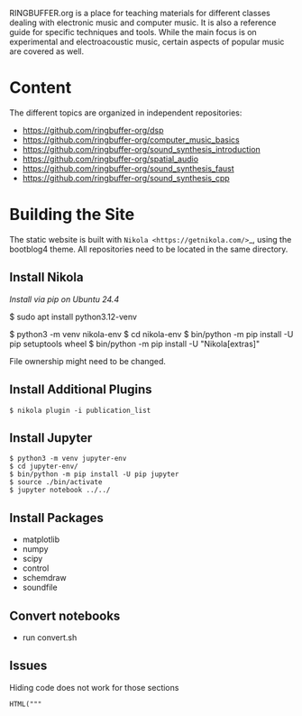 
RINGBUFFER.org is a place for teaching materials for different classes dealing with electronic music and computer music. It is also a reference guide for specific techniques and tools. While the main focus is on experimental and electroacoustic music, certain aspects of popular music are covered as well.

# Content

The different topics are organized in independent repositories:

- https://github.com/ringbuffer-org/dsp  
- https://github.com/ringbuffer-org/computer_music_basics  
- https://github.com/ringbuffer-org/sound_synthesis_introduction 
- https://github.com/ringbuffer-org/spatial_audio 
- https://github.com/ringbuffer-org/sound_synthesis_faust  
- https://github.com/ringbuffer-org/sound_synthesis_cpp 


# Building the Site

The static website is built with `Nikola <https://getnikola.com/>`_, using the bootblog4 theme.
All repositories need to be located in the same directory.

## Install Nikola

*Install via pip on Ubuntu 24.4*

$ sudo apt install python3.12-venv

$ python3 -m venv nikola-env
$ cd nikola-env
$ bin/python -m pip install -U pip setuptools wheel
$ bin/python -m pip install -U "Nikola[extras]"

File ownership might need to be changed.


## Install Additional Plugins

    $ nikola plugin -i publication_list


## Install Jupyter


    $ python3 -m venv jupyter-env
    $ cd jupyter-env/
    $ bin/python -m pip install -U pip jupyter
    $ source ./bin/activate
    $ jupyter notebook ../../


## Install Packages


- matplotlib
- numpy
- scipy
- control
- schemdraw
- soundfile
 


## Convert notebooks



- run convert.sh




## Issues

Hiding code does not work for those sections

    HTML("""
